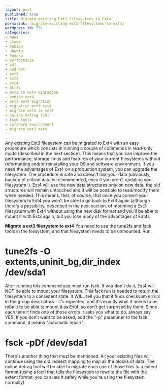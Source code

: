 ```yaml
---
layout: post
published: true
title: Migrate existing Ext3 filesystems to Ext4
permalink: /migrate-existing-ext3-filesystems-to-ext4/
wordpress_id: 775
categories:
- News
- Linux
- Debian
- Ubuntu
- Fedora
- performance
- pdf
- Red Hat
- ext2
- ext3
- ext4
- Btrfs
- ext3 to ext4 migration
- debian ext4
- ext3 ext4 migration
- migration ext3 ext4
- migrate ext3 to ext4
- online defrag tool
- fsck tools
- software environment
- migrate ext3 ext4
---
```



Any existing Ext3 filesystem can be migrated to Ext4 with an easy procedure which consists in running a couple of commands in read-only mode (described in the next section). This means that you can improve the performance, storage limits and features of your current filesystems without reformatting and/or reinstalling your OS and software environment. If you need the advantages of Ext4 on a production system, you can upgrade the filesystem. The procedure is safe and doesn't risk your data (obviously, backup of critical data is recommended, even if you aren't updating your filesystem :). Ext4 will use the new data structures only on new data, the old structures will remain untouched and it will be possible to read/modify them when needed. This means, that, of course, that once you convert your filesystem to Ext4 you won't be able to go back to Ext3 again (although there's a possibility, described in the next section, of mounting a Ext3 filesystem with Ext4 without using the new disk format and you'll be able to mount it with Ext3 again, but you lose many of the advantages of Ext4).

<strong>Migrate a ext3 filesystem to ext4</strong>
You need to use the tune2fs and fsck tools in the filesystem, and that filesystem needs to be unmounted. Run:

# tune2fs -O extents,uninit_bg,dir_index /dev/sda1

After running this command you must run fsck. If you don't do it, Ext4 will NOT be able to mount your filesystem. This fsck run is needed to return the filesystem to a consistent state. It WILL tell you that it finds checksum errors in the group descriptors - it's expected, and it's exactly what it needs to be rebuilt to be able to mount it as Ext4, so don't get surprised by them. Since each time it finds one of those errors it asks you what to do, always say YES. If you don't want to be asked, add the "-p" parameter to the fsck command, it means "automatic repair":

# fsck -pDf /dev/sda1

There's another thing that must be mentioned. All your existing files will continue using the old indirect mapping to map all the blocks of data. The online defrag tool will be able to migrate each one of those files to a extent format (using a ioctl that tells the filesystem to rewrite the file with the extent format; you can use it safely while you're using the filesystem normally)
